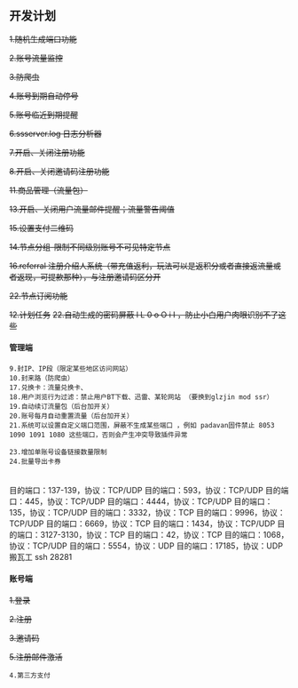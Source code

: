 ## 开发计划
~~1.随机生成端口功能~~

~~2.账号流量监控~~

~~3.防爬虫~~

~~4.账号到期自动停号~~

~~5.账号临近到期提醒~~

~~6.ssserver.log 日志分析器~~

~~7.开启、关闭注册功能~~

~~8.开启、关闭邀请码注册功能~~

~~11.商品管理（流量包）~~

~~13.开启、关闭用户流量邮件提醒；流量警告阈值~~

~~15.设置支付二维码~~

~~14.节点分组-限制不同级别账号不可见特定节点~~

~~16.referral 注册介绍人系统（带充值返利，玩法可以是返积分或者直接返流量或者返现，可提款那种），与注册邀请码区分开~~

~~22.节点订阅功能~~

~~12.计划任务~~
~~22.自动生成的密码屏蔽 l L  0 o O i I ，防止小白用户肉眼识别不了这些~~
#### 管理端
````
9.封IP、IP段（限定某些地区访问网站）
10.封来路（防爬虫）
17.兑换卡：流量兑换卡、
18.用户浏览行为过滤：禁止用户BT下载、迅雷、某轮网站 （要换到glzjin mod ssr）
19.自动续订流量包（后台加开关）
20.账号每月自动重置流量（后台加开关）
21.系统可以设置自定义端口范围，屏蔽不生成某些端口 ，例如 padavan固件禁止 8053 1090 1091 1080 这些端口，否则会产生冲突导致插件异常

23.增加单账号设备链接数量限制
24.批量导出卡券
````
####
```

```
目的端口：137-139，协议：TCP/UDP 
目的端口：593，协议：TCP/UDP 
目的端口：445，协议：TCP/UDP 
目的端口：4444，协议：TCP/UDP 
目的端口：135，协议：TCP/UDP 
目的端口：3332，协议：TCP 
目的端口：9996，协议：TCP/UDP 
目的端口：6669，协议：TCP 
目的端口：1434，协议：TCP/UDP 
目的端口：3127-3130，协议：TCP 
目的端口：42，协议：TCP 
目的端口：1068，协议：TCP/UDP 
目的端口：5554，协议：UDP 
目的端口：17185，协议：UDP 
搬瓦工 ssh 28281
#### 账号端
~~1.登录~~

~~2.注册~~

~~3.邀请码~~

~~5.注册邮件激活~~


```
4.第三方支付


```